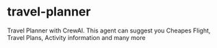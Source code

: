 # travel-planner
Travel Planner with CrewAI. This agent can suggest you Cheapes Flight, Travel Plans, Activity information and many more
